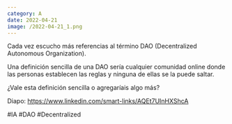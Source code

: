 ```yaml
--- 
category: A 
date: 2022-04-21 
image: /2022-04-21_1.png 
--- 
```


Cada vez escucho más referencias al término DAO (Decentralized Autonomous Organization). 

Una definición sencilla de una DAO sería cualquier comunidad online donde las personas establecen las reglas y ninguna de ellas se la puede saltar.

¿Vale esta definición sencilla o agregaríais algo más?

Diapo: https://www.linkedin.com/smart-links/AQEt7UInHXShcA

#IA #DAO #Decentralized